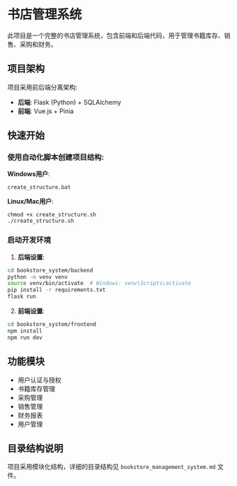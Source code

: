 # 书店管理系统

此项目是一个完整的书店管理系统，包含前端和后端代码，用于管理书籍库存、销售、采购和财务。

## 项目架构

项目采用前后端分离架构:
- **后端**: Flask (Python) + SQLAlchemy
- **前端**: Vue.js + Pinia

## 快速开始

### 使用自动化脚本创建项目结构:

**Windows用户**:
```
create_structure.bat
```

**Linux/Mac用户**:
```
chmod +x create_structure.sh
./create_structure.sh
```

### 启动开发环境

1. **后端设置**:
```bash
cd bookstore_system/backend
python -m venv venv
source venv/bin/activate  # Windows: venv\Scripts\activate
pip install -r requirements.txt
flask run
```

2. **前端设置**:
```bash
cd bookstore_system/frontend
npm install
npm run dev
```

## 功能模块

- 用户认证与授权
- 书籍库存管理
- 采购管理
- 销售管理
- 财务报表
- 用户管理

## 目录结构说明

项目采用模块化结构，详细的目录结构见 `bookstore_management_system.md` 文件。
